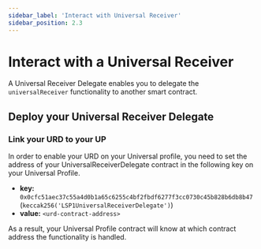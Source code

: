 ```yaml
---
sidebar_label: 'Interact with Universal Receiver'
sidebar_position: 2.3
---
```


# Interact with a Universal Receiver

A Universal Receiver Delegate enables you to delegate the `universalReceiver` functionality to another smart contract.

## Deploy your Universal Receiver Delegate

### Link your URD to your UP

In order to enable your URD on your Universal profile, you need to set the address of your UniversalReceiverDelegate contract in the following key on your Universal Profile.

- **key:** `0x0cfc51aec37c55a4d0b1a65c6255c4bf2fbdf6277f3cc0730c45b828b6db8b47` (`keccak256('LSP1UniversalReceiverDelegate')`)
- **value:** `<urd-contract-address>`

As a result, your Universal Profile contract will know at which contract address the functionality is handled.
